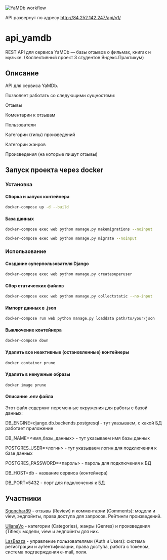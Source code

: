 ![YaMDb workflow](https://github.com/Sgonchar89/yamdb_final/actions/workflows/yamdb_workflow.yml/badge.svg)

API развернут по адресу http://84.252.142.247/api/v1/

# api_yamdb
REST API для сервиса YaMDb — базы отзывов о фильмах, книгах и музыке. (Коллективный проект 3 студентов Яндекс.Практикум)


## Описание

API для сервиса YaMDb.

Позволяет работать со следующими сущностями:

Отзывы 

Коментарии к отзывам

Пользователи 

Категории (типы) произведений

Категории жанров

Произведения (на которые пишут отзывы)

## Запуск проекта через docker

### Установка

#### Сборка и запуск контейнера
```bash
docker-compose up -d --build
```
#### База данных
```bash
docker-compose exec web python manage.py makemigrations --noinput
```
```bash
docker-compose exec web python manage.py migrate --noinput
```

### Использование

#### Создание суперпользователя Django
```bash
docker-compose exec web python manage.py createsuperuser
```
#### Сбор статических файлов
```bash
docker-compose exec web python manage.py collectstatic --no-input 
```
#### Импорт данных в .json
```bash
docker-compose run web python manage.py loaddata path/to/your/json
```
#### Выключение контейнера
```bash
docker-compose down
```
#### Удалить все неактивные (остановленные) контейнеры
```bash
docker container prune
```
#### Удалить в ненужные образы
```bash
docker image prune
```
#### Описание .env файла 
Этот файл содержит переменные окружения для работы с базой данных:

DB_ENGINE=django.db.backends.postgresql - тут указываем, с какой БД работает приложение 

DB_NAME=<имя_базы_данных> - тут указываем имя базы данных

POSTGRES_USER=<логин> - тут указываем логин для подключения к базе данных

POSTGRES_PASSWORD=<пароль> - пароль для подключения к БД 

DB_HOST=db - название сервиса (контейнера)

DB_PORT=5432 - порт для подключения к БД 

## Участники 
[Sgonchar89](https://github.com/Sgonchar89) - отзывы (Review) и комментарии (Comments): модели и view, эндпойнты, права доступа для запросов. Рейтинги произведений.

[UlianaVo](https://github.com/UlianaVo) - категории (Categories), жанры (Genres) и произведения (Titles): модели, view и эндпойнты для них.

[LasBazza](https://github.com/LasBazza) - управление пользователями (Auth и Users): система регистрации и аутентификации, права доступа, работа с токеном, система подтверждения e-mail, поля.